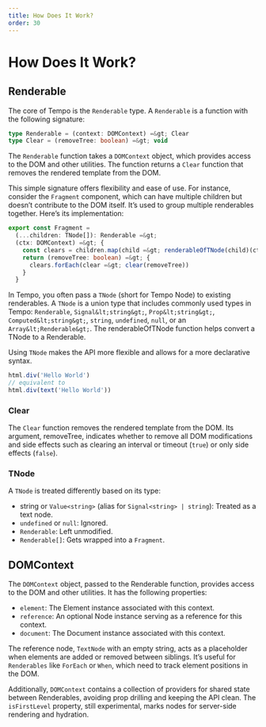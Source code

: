 ```yaml
---
title: How Does It Work?
order: 30
---
```

# How Does It Work?

## Renderable

The core of Tempo is the `Renderable` type. A `Renderable` is a function with the following signature:

```ts
type Renderable = (context: DOMContext) =&gt; Clear
type Clear = (removeTree: boolean) =&gt; void
```

The `Renderable` function takes a `DOMContext` object, which provides access to the DOM and other utilities. The function returns a `Clear` function that removes the rendered template from the DOM.

This simple signature offers flexibility and ease of use. For instance, consider the `Fragment` component, which can have multiple children but doesn’t contribute to the DOM itself. It’s used to group multiple renderables together. Here’s its implementation:

```ts
export const Fragment =
  (...children: TNode[]): Renderable =&gt;
  (ctx: DOMContext) =&gt; {
    const clears = children.map(child =&gt; renderableOfTNode(child)(ctx))
    return (removeTree: boolean) =&gt; {
      clears.forEach(clear =&gt; clear(removeTree))
    }
  }
```

In Tempo, you often pass a `TNode` (short for Tempo Node) to existing renderables. A `TNode` is a union type that includes commonly used types in Tempo: `Renderable`, `Signal&lt;string&gt;`, `Prop&lt;string&gt;`, `Computed&lt;string&gt;`, `string`, `undefined`, `null`, or an `Array&lt;Renderable&gt;`. The renderableOfTNode function helps convert a TNode to a Renderable.

Using `TNode` makes the API more flexible and allows for a more declarative syntax.

```ts
html.div('Hello World')
// equivalent to
html.div(text('Hello World'))
```

### Clear

The `Clear` function removes the rendered template from the DOM. Its argument, removeTree, indicates whether to remove all DOM modifications and side effects such as clearing an interval or timeout (`true`) or only side effects (`false`).

### TNode

A `TNode` is treated differently based on its type:

- string or `Value<string>` (alias for `Signal<string> | string`): Treated as a text node.
- `undefined` or `null`: Ignored.
- `Renderable`: Left unmodified.
- `Renderable[]`: Gets wrapped into a `Fragment`.

## DOMContext

The `DOMContext` object, passed to the Renderable function, provides access to the DOM and other utilities. It has the following properties:

- `element`: The Element instance associated with this context.
- `reference`: An optional Node instance serving as a reference for this context.
- `document`: The Document instance associated with this context.

The reference node, `TextNode` with an empty string, acts as a placeholder when elements are added or removed between siblings. It’s useful for `Renderables` like `ForEach` or `When`, which need to track element positions in the DOM.

Additionally, `DOMContext` contains a collection of providers for shared state between Renderables, avoiding prop drilling and keeping the API clean. The `isFirstLevel` property, still experimental, marks nodes for server-side rendering and hydration.

